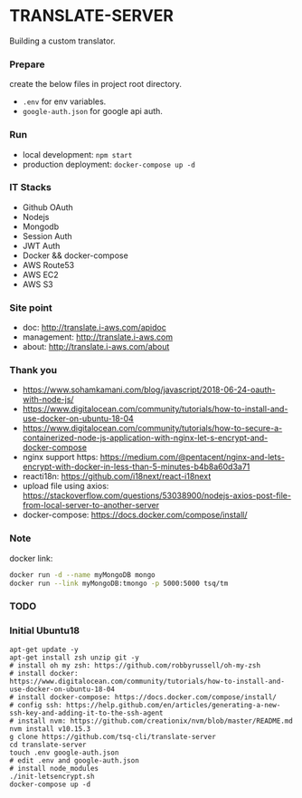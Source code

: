 # TRANSLATE-SERVER

Building a custom translator.

### Prepare

create the below files in project root directory.

- `.env` for env variables.
- `google-auth.json` for google api auth.

### Run

- local development: `npm start`
- production deployment: `docker-compose up -d`

### IT Stacks

- Github OAuth
- Nodejs
- Mongodb
- Session Auth
- JWT Auth
- Docker && docker-compose
- AWS Route53
- AWS EC2
- AWS S3

### Site point

- doc: http://translate.i-aws.com/apidoc
- management: http://translate.i-aws.com
- about: http://translate.i-aws.com/about

### Thank you

 - https://www.sohamkamani.com/blog/javascript/2018-06-24-oauth-with-node-js/
 - https://www.digitalocean.com/community/tutorials/how-to-install-and-use-docker-on-ubuntu-18-04
 - https://www.digitalocean.com/community/tutorials/how-to-secure-a-containerized-node-js-application-with-nginx-let-s-encrypt-and-docker-compose
 - nginx support https: https://medium.com/@pentacent/nginx-and-lets-encrypt-with-docker-in-less-than-5-minutes-b4b8a60d3a71
 - reacti18n: https://github.com/i18next/react-i18next
 - upload file using axios: https://stackoverflow.com/questions/53038900/nodejs-axios-post-file-from-local-server-to-another-server
 - docker-compose: https://docs.docker.com/compose/install/

 ### Note

docker link:

 ```sh
docker run -d --name myMongoDB mongo
docker run --link myMongoDB:tmongo -p 5000:5000 tsq/tm
 ```
 
 ### TODO
 

### Initial Ubuntu18

```
apt-get update -y
apt-get install zsh unzip git -y
# install oh my zsh: https://github.com/robbyrussell/oh-my-zsh
# install docker: https://www.digitalocean.com/community/tutorials/how-to-install-and-use-docker-on-ubuntu-18-04
# install docker-compose: https://docs.docker.com/compose/install/
# config ssh: https://help.github.com/en/articles/generating-a-new-ssh-key-and-adding-it-to-the-ssh-agent
# install nvm: https://github.com/creationix/nvm/blob/master/README.md
nvm install v10.15.3
g clone https://github.com/tsq-cli/translate-server
cd translate-server
touch .env google-auth.json
# edit .env and google-auth.json
# install node_modules
./init-letsencrypt.sh
docker-compose up -d
```
